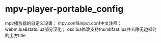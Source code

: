 # mpv-player-portable_config
mpv播放器的自定义设置：
mpv.conf&input.conf中文注释；
webm.lua&stats.lua部分汉化；
osc.lua修改支持thumbfast.lua并去除无边框时的上方title
